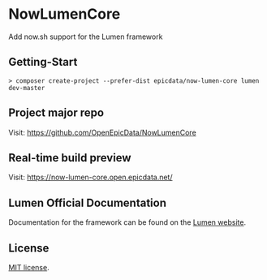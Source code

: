 # NowLumenCore

Add now.sh support for the Lumen framework

## Getting-Start

`> composer create-project --prefer-dist epicdata/now-lumen-core lumen dev-master`

## Project major repo

Visit: https://github.com/OpenEpicData/NowLumenCore

## Real-time build preview

Visit: https://now-lumen-core.open.epicdata.net/

## Lumen Official Documentation

Documentation for the framework can be found on the [Lumen website](https://lumen.laravel.com/docs).

## License

[MIT license](https://opensource.org/licenses/MIT).

